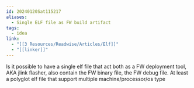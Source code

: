 ```yaml
---
id: 20240120Sat115217
aliases:
  - Single ELF file as FW build artifact
tags:
  - idea
link:
  - "[[3 Resources/Readwise/Articles/Elf]]"
  - "[[linker]]"
---
```

Is it possible to have a single elf file that act both as a FW deployment tool, AKA jlink flasher, also contain the FW binary file, the FW debug file.
At least a polyglot elf file that support multiple machine/processor/os type